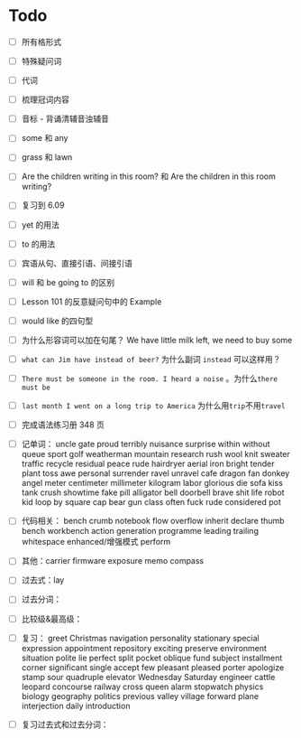 # Todo

- [ ] 所有格形式

- [ ] 特殊疑问词

- [ ] 代词

- [ ] 梳理冠词内容

- [ ] 音标 - 背诵清辅音浊辅音

- [ ] some 和 any

- [ ] grass 和 lawn

- [ ] Are the children writing in this room? 和 Are the children in this room writing?

- [ ] 复习到 6.09

- [ ] yet 的用法

- [ ] to 的用法

- [ ] 宾语从句、直接引语、间接引语

- [ ] will 和 be going to 的区别

- [ ] Lesson 101 的反意疑问句中的 Example

- [ ] would like 的四句型

- [ ] 为什么形容词可以加在句尾？ We have little milk left, we need to buy some

- [ ] `what can Jim have instead of beer?` 为什么副词 `instead` 可以这样用？

- [ ] `There must be someone in the room. I heard a noise` 。为什么`there must be`

- [ ] `last month I went on a long trip to America` 为什么用`trip`不用`travel`

- [ ] 完成语法练习册 348 页

- [ ] 记单词： uncle gate proud terribly nuisance surprise within without queue sport golf weatherman mountain research rush wool knit sweater traffic recycle residual peace rude hairdryer aerial iron bright tender plant toss awe personal surrender ravel unravel cafe dragon fan donkey angel meter centimeter millimeter kilogram labor glorious die sofa kiss tank crush showtime fake pill alligator bell doorbell brave shit life robot kid loop by square cap bear gun class often fuck rude considered pot

- [ ] 代码相关： bench crumb notebook flow overflow inherit declare thumb bench workbench action generation programme leading trailing whitespace enhanced/增强模式 perform

- [ ] 其他：carrier firmware exposure memo compass

- [ ] 过去式：lay

- [ ] 过去分词：

- [ ] 比较级&最高级：

- [ ] 复习： greet Christmas navigation personality stationary special expression appointment repository exciting preserve environment situation polite lie perfect split pocket oblique fund subject installment corner significant single accept few pleasant pleased porter apologize stamp sour quadruple elevator Wednesday Saturday engineer cattle leopard concourse railway cross queen alarm stopwatch physics biology geography politics previous valley village forward plane interjection daily introduction

- [ ] 复习过去式和过去分词：
